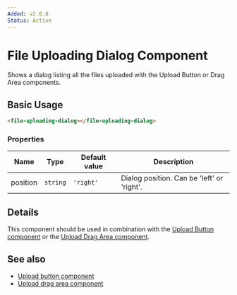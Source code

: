 ```yaml
---
Added: v2.0.0
Status: Active
---
```

# File Uploading Dialog Component

Shows a dialog listing all the files uploaded with the Upload Button or Drag Area components.

## Basic Usage

```html
<file-uploading-dialog></file-uploading-dialog>
```

### Properties

| Name | Type | Default value | Description |
| ---- | ---- | ------------- | ----------- |
| position | `string` | `'right'` | Dialog position. Can be 'left' or 'right'.  |

## Details

This component should be used in combination with the
[Upload Button component](upload-button.component.md) or the
[Upload Drag Area component](upload-drag-area.component.md).

## See also

-   [Upload button component](upload-button.component.md)
-   [Upload drag area component](upload-drag-area.component.md)

